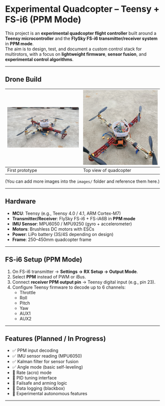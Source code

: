 #  Experimental Quadcopter – Teensy + FS-i6 (PPM Mode)

This project is an **experimental quadcopter flight controller** built around a **Teensy microcontroller** and the **FlySky FS-i6 transmitter/receiver system** in **PPM mode**.  
The aim is to design, test, and document a custom control stack for multirotors, with a focus on **lightweight firmware**, **sensor fusion**, and **experimental control algorithms**.

---

##  Drone Build

| ![Drone1](images/Drone2.jpg) | ![Drone2](images/Drone1.jpg) |
|-------------------------------|-------------------------------|
| First prototype               | Top view of quadcopter       |

(You can add more images into the `images/` folder and reference them here.)

---

##  Hardware

- **MCU**: Teensy (e.g., Teensy 4.0 / 4.1, ARM Cortex-M7)  
- **Transmitter/Receiver**: FlySky FS-i6 + FS-iA6B in **PPM mode**  
- **IMU Sensor**: MPU6050 / MPU9250 (gyro + accelerometer)  
- **Motors**: Brushless DC motors with ESCs  
- **Power**: LiPo battery (3S/4S depending on design)  
- **Frame**: 250–450mm quadcopter frame  


---

##  FS-i6 Setup (PPM Mode)

1. On FS-i6 transmitter → **Settings → RX Setup → Output Mode**.  
2. Select **PPM** instead of PWM or iBus.  
3. Connect **receiver PPM output pin** → Teensy digital input (e.g., pin 23).  
4. Configure Teensy firmware to decode up to 6 channels:  
   - Throttle  
   - Roll  
   - Pitch  
   - Yaw  
   - AUX1  
   - AUX2  

---

##  Features (Planned / In Progress)

- ✅ PPM input decoding  
- ✅ IMU sensor reading (MPU6050)  
- ✅ Kalman filter for sensor fusion  
- ✅ Angle mode (basic self-leveling)  
- 🚧 Rate (acro) mode  
- 🚧 PID tuning interface  
- 🚧 Failsafe and arming logic  
- 🚧 Data logging (blackbox)  
- 🚧 Experimental autonomous features  

---
